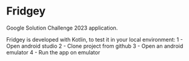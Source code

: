# Fridgey

Google Solution Challenge 2023 application.

Fridgey is developed with Kotlin, to test it in your local environment:
1 - Open android studio
2 - Clone project from github
3 - Open an android emulator
4 - Run the app on emulator


